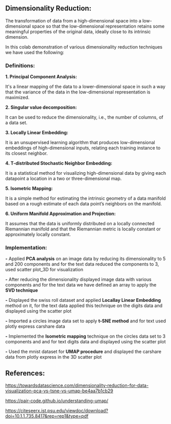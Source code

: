 ## **Dimensionality Reduction:**

The transformation of data from a high-dimensional space into a low-dimensional space so that the low-dimensional representation retains some meaningful properties of the original data, ideally close to its intrinsic dimension.

In this colab demonstration of various dimensionality reduction techniques we have used the following:

### **Definitions:**
**1. Principal Component Analysis:**

It's a linear mapping of the data to a lower-dimensional space in such a way that the variance of the data in the low-dimensional representation is maximized.

**2. Singular value decomposition:**

It can be used to reduce the dimensionality, i.e., the number of columns, of a data set.

**3. Locally Linear Embedding:**

It is an unsupervised learning algorithm that produces low-dimensional embeddings of high-dimensional inputs, relating each training instance to its closest neighbor.

**4. T-distributed Stochastic Neighbor Embedding:**

It is a statistical method for visualizing high-dimensional data by giving each datapoint a location in a two or three-dimensional map.

**5. Isometric Mapping:**

It is a simple method for estimating the intrinsic geometry of a data manifold based on a rough estimate of each data point’s neighbors on the manifold.

**6. Uniform Manifold Approximation and Projection:**

It assumes that the data is uniformly distributed on a locally connected Riemannian manifold and that the Riemannian metric is locally constant or approximately locally constant.


### **Implementation:**

**-** Applied **PCA analysis** on an image data by reducing its dimensionality to 5 and 200 components and for the text data reduced the components to 3, used scatter plot_3D for visualization

**-** After reducing the dimensionality displayed image data with various components and for the text data we have defined an array to apply the **SVD technique** 

**-** Displayed the swiss roll dataset and applied **Locallay Linear Embedding** method on it, for the text data applied this technique on the digits data and displayed using the scatter plot

**-** Imported a circles image data set to apply **t-SNE method** and for text used plotly express carshare data

**-** Implemented the **Isometric mapping** technique on the circles data set to 3 components and and for text digits data and displayed using the scatter plot

**-** Used the mnist dataset for **UMAP procedure** and displayed the carshare data from plotly express in the 3D scatter plot

## **References:**

https://towardsdatascience.com/dimensionality-reduction-for-data-visualization-pca-vs-tsne-vs-umap-be4aa7b1cb29

https://pair-code.github.io/understanding-umap/

https://citeseerx.ist.psu.edu/viewdoc/download?doi=10.1.1.735.8417&rep=rep1&type=pdf

